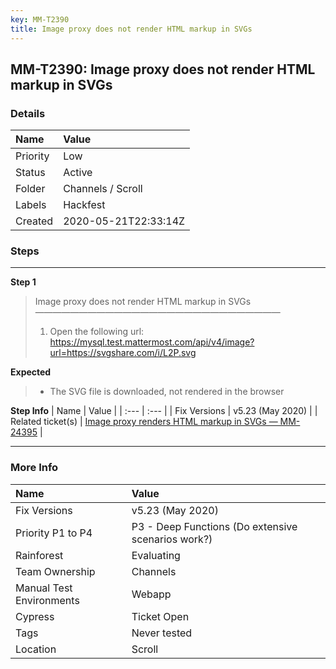 ```yaml
---
key: MM-T2390
title: Image proxy does not render HTML markup in SVGs
---
```


## MM-T2390: Image proxy does not render HTML markup in SVGs

### Details

| Name     | Value                |
| :------- | :------------------- |
| Priority | Low                  |
| Status   | Active               |
| Folder   | Channels / Scroll    |
| Labels   | Hackfest             |
| Created  | 2020-05-21T22:33:14Z |

### Steps

<hr/>

**Step 1**

> <article>Image proxy does not render HTML markup in SVGs<br>————————————————————————————<ol><li>Open the following url:<br><a href="https://mysql.test.mattermost.com/api/v4/image?url=https://svgshare.com/i/L2P.svg">https://mysql.test.mattermost.com/api/v4/image?url=https://svgshare.com/i/L2P.svg</a></li></ol></article>

**Expected**

> <article><ul><li>The SVG file is downloaded, not rendered in the browser</li></ul></article>

**Step Info**
| Name | Value |
| :--- | :--- |
| Fix Versions | v5.23 (May 2020) |
| Related ticket(s) | <a href="https://mattermost.atlassian.net/browse/MM-24395">Image proxy renders HTML markup in SVGs — MM-24395</a> |

<hr/>

### More Info

| Name                     | Value                                              |
| :----------------------- | :------------------------------------------------- |
| Fix Versions             | v5.23 (May 2020)                                   |
| Priority P1 to P4        | P3 - Deep Functions (Do extensive scenarios work?) |
| Rainforest               | Evaluating                                         |
| Team Ownership           | Channels                                           |
| Manual Test Environments | Webapp                                             |
| Cypress                  | Ticket Open                                        |
| Tags                     | Never tested                                       |
| Location                 | Scroll                                             |
